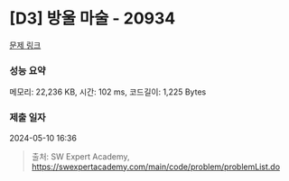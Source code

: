 # [D3] 방울 마술 - 20934 

[문제 링크](https://swexpertacademy.com/main/code/problem/problemDetail.do?contestProbId=AY9QTGqqcckDFAVF) 

### 성능 요약

메모리: 22,236 KB, 시간: 102 ms, 코드길이: 1,225 Bytes

### 제출 일자

2024-05-10 16:36



> 출처: SW Expert Academy, https://swexpertacademy.com/main/code/problem/problemList.do